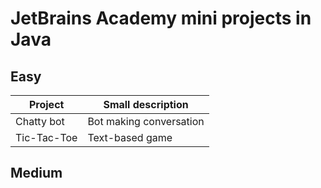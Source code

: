 # JetBrains Academy mini projects in Java

## Easy
| Project                   | Small description                                            |
| ------------------------- | ------------------------------------------------------------ |
| Chatty bot                | Bot making conversation                                      |
| Tic-Tac-Toe               | Text-based game                                              |

## Medium
